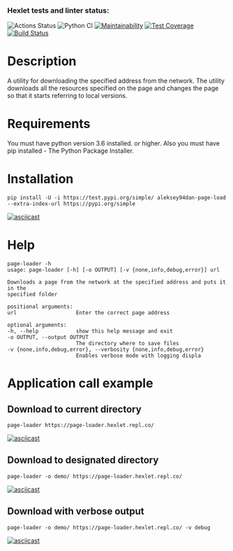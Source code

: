 ### Hexlet tests and linter status:
![Actions Status](https://github.com/Aleksey94Dan/python-project-lvl3//workflows/hexlet-check/badge.svg)
![Python CI](https://github.com/Aleksey94Dan/python-project-lvl3/workflows/Python%20CI/badge.svg?event=push)
[![Maintainability](https://api.codeclimate.com/v1/badges/2863440f6754f8f6819a/maintainability)](https://codeclimate.com/github/Aleksey94Dan/python-project-lvl3/maintainability)
[![Test Coverage](https://api.codeclimate.com/v1/badges/2863440f6754f8f6819a/test_coverage)](https://codeclimate.com/github/Aleksey94Dan/python-project-lvl3/test_coverage)
[![Build Status](https://travis-ci.org/Aleksey94Dan/python-project-lvl3.svg?branch=main)](https://travis-ci.org/Aleksey94Dan/python-project-lvl3)

# Description

A utility for downloading the specified address from the network. The utility downloads all the resources specified on the page and changes the page so that it starts referring to local versions.

# Requirements

You must have python version 3.6 installed. or higher.
Also you must have pip installed - The Python Package Installer.

# Installation

    pip install -U -i https://test.pypi.org/simple/ aleksey94dan-page-load --extra-index-url https://pypi.org/simple

[![asciicast](https://asciinema.org/a/A49DNS73dDzROGy622xSyv9RA.svg)](https://asciinema.org/a/A49DNS73dDzROGy622xSyv9RA)
# Help

    page-loader -h
    usage: page-loader [-h] [-o OUTPUT] [-v {none,info,debug,error}] url

    Downloads a page from the network at the specified address and puts it in the
    specified folder

    positional arguments:
    url                   Enter the correct page address

    optional arguments:
    -h, --help            show this help message and exit
    -o OUTPUT, --output OUTPUT
                          The directory where to save files
    -v {none,info,debug,error}, --verbosity {none,info,debug,error}
                          Enables verbose mode with logging displa

# Application call example

## Download to current directory

    page-loader https://page-loader.hexlet.repl.co/

[![asciicast](https://asciinema.org/a/bVCQzYJdN2d7Y7hfxgLxwAMh5.svg)](https://asciinema.org/a/bVCQzYJdN2d7Y7hfxgLxwAMh5)
## Download to designated directory

    page-loader -o demo/ https://page-loader.hexlet.repl.co/

[![asciicast](https://asciinema.org/a/9eBIX2xYDgFpIoqqgohlc3x1J.svg)](https://asciinema.org/a/9eBIX2xYDgFpIoqqgohlc3x1J)

## Download with verbose output

    page-loader -o demo/ https://page-loader.hexlet.repl.co/ -v debug

[![asciicast](https://asciinema.org/a/NTQwDXAQ3MDBZDQLTjMA5a3BQ.svg)](https://asciinema.org/a/NTQwDXAQ3MDBZDQLTjMA5a3BQ)
